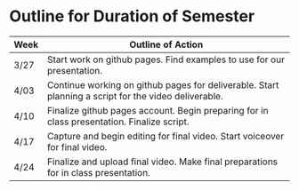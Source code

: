 # Outline for Duration of Semester


| Week | Outline of Action |
|------|-------------------|
| 3/27 | Start work on github pages. Find examples to use for our presentation. |
| 4/03 | Continue working on github pages for deliverable. Start planning a script for the video deliverable. |
| 4/10 | Finalize github pages account. Begin preparing for in class presentation. Finalize script. |
| 4/17 | Capture and begin editing for final video. Start voiceover for final video. |
| 4/24 | Finalize and upload final video. Make final preparations for in class presentation. |
